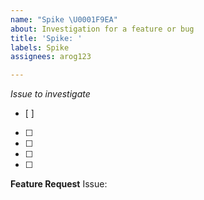 ```yaml
---
name: "Spike \U0001F9EA"
about: Investigation for a feature or bug
title: 'Spike: '
labels: Spike
assignees: arog123

---
```


*Issue to investigate*
- [ ] 
- [ ] 
- [ ] 
- [ ] 
- [ ] 

**Feature Request**
Issue:
